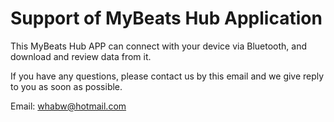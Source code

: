 # Support of MyBeats Hub Application

This MyBeats Hub APP can connect with your device via Bluetooth, and download and review data from it.

If you have any questions, please contact us by this email and we give reply to you as soon as possible.

Email: whabw@hotmail.com

